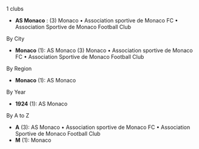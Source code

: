 1 clubs

- **AS Monaco** : (3) Monaco • Association sportive de Monaco FC • Association Sportive de Monaco Football Club




By City

- **Monaco** (1): AS Monaco  (3) Monaco • Association sportive de Monaco FC • Association Sportive de Monaco Football Club




By Region

- **Monaco** (1):   AS Monaco




By Year

- **1924** (1):   AS Monaco






By A to Z

- **A** (3): AS Monaco • Association sportive de Monaco FC • Association Sportive de Monaco Football Club
- **M** (1): Monaco




